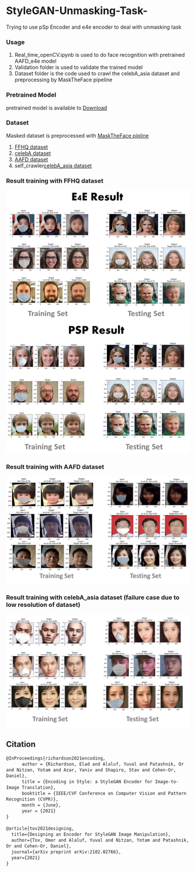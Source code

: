 # StyleGAN-Unmasking-Task-
Trying to use pSp Encoder and e4e encoder to deal with unmasking task

### Usage
1. Real_time_openCV.ipynb is used to do face recognition with pretrained AAFD_e4e model
2. Validation folder is used to validate the trained model
3. Dataset folder is the code used to crawl the celebA_asia dataset and preprocessing by MaskTheFace pipeline 

### Pretrained Model
pretrained model is available to [Download](https://drive.google.com/drive/folders/11LI8eu88XXDJMBXhawxknfxQfa5x09IG?usp=sharing)

### Dataset
Masked dataset is preprocessed with [MaskTheFace pipline](https://github.com/aqeelanwar/MaskTheFace)
1. [FFHQ dataset](https://github.com/NVlabs/ffhq-dataset)
2. [celebA dataset](https://mmlab.ie.cuhk.edu.hk/projects/CelebA.html)
3. [AAFD dataset](https://github.com/JingchunCheng/All-Age-Faces-Dataset)
4. self_crawler[celebA_asia dataset](https://drive.google.com/drive/folders/1NYPpWiEJAwNP7Map7bW905JKzq7gU9aO?usp=sharing)


### Result training with FFHQ dataset
![e4e and psp result](images/result.jpg?raw=true)

### Result training with AAFD dataset
![e4e and psp result](images/AAFD.jpg?raw=true)

### Result training with celebA_asia dataset (failure case due to low resolution of dataset)
![e4e and psp result](images/celebA_asia.jpg?raw=true)




##  Citation
```
@InProceedings{richardson2021encoding,
      author = {Richardson, Elad and Alaluf, Yuval and Patashnik, Or and Nitzan, Yotam and Azar, Yaniv and Shapiro, Stav and Cohen-Or, Daniel},
      title = {Encoding in Style: a StyleGAN Encoder for Image-to-Image Translation},
      booktitle = {IEEE/CVF Conference on Computer Vision and Pattern Recognition (CVPR)},
      month = {June},
      year = {2021}
}

@article{tov2021designing,
  title={Designing an Encoder for StyleGAN Image Manipulation},
  author={Tov, Omer and Alaluf, Yuval and Nitzan, Yotam and Patashnik, Or and Cohen-Or, Daniel},
  journal={arXiv preprint arXiv:2102.02766},
  year={2021}
}
```
